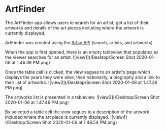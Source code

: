 # ArtFinder

The ArtFinder app allows users to search for an artist, get a list of their artworks
and details of the art pieces including where the artwork is currently displayed.

ArtFinder was created using the [Artsy API](https://developers.artsy.net) (search, artists, and artworks)

When the app is first opened, there is an empty tableview that populates as the viewer searches for an artist.
![view1](/Desktop/Screen Shot 2020-01-06 at 1.46.39 PM.png)

Once the table cell is clicked, the view segues to an artist's page which displays the years they were alive, their nationality, a biography and a link to their list of artworks.
![view2](/Desktop/Screen Shot 2020-01-06 at 1.47.26 PM.png)

The artworks list is presented in a tableview.
![view3](/Desktop/Screen Shot 2020-01-06 at 1.47.46 PM.png)

By selected a table cell the view segues to a description of the artwork included where the art piece is currently displayed.
![view4](/Desktop/Screen Shot 2020-01-06 at 1.48.54 PM.png)
